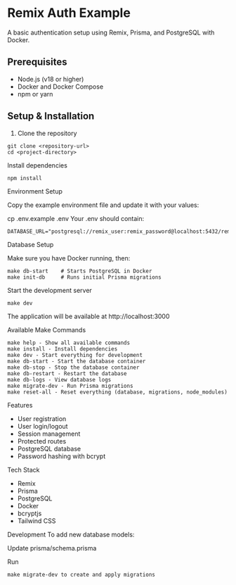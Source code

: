 # Remix Auth Example

A basic authentication setup using Remix, Prisma, and PostgreSQL with Docker.

## Prerequisites

- Node.js (v18 or higher)
- Docker and Docker Compose
- npm or yarn

## Setup & Installation

1. Clone the repository
```
git clone <repository-url>
cd <project-directory>
```

Install dependencies
```
npm install
```
Environment Setup

Copy the example environment file and update it with your values:

cp .env.example .env
Your .env should contain:

```
DATABASE_URL="postgresql://remix_user:remix_password@localhost:5432/remix_db"
```

Database Setup

Make sure you have Docker running, then:

```
make db-start    # Starts PostgreSQL in Docker
make init-db     # Runs initial Prisma migrations
```


Start the development server
```
make dev
```
The application will be available at http://localhost:3000


Available Make Commands

```
make help - Show all available commands
make install - Install dependencies
make dev - Start everything for development
make db-start - Start the database container
make db-stop - Stop the database container
make db-restart - Restart the database
make db-logs - View database logs
make migrate-dev - Run Prisma migrations
make reset-all - Reset everything (database, migrations, node_modules)
```

Features

- User registration
- User login/logout
- Session management
- Protected routes
- PostgreSQL database
- Password hashing with bcrypt

Tech Stack

- Remix
- Prisma
- PostgreSQL
- Docker
- bcryptjs
- Tailwind CSS

Development
To add new database models:

Update prisma/schema.prisma

Run 
```
make migrate-dev to create and apply migrations
```